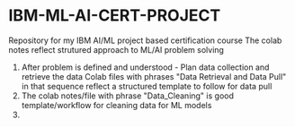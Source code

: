 # IBM-ML-AI-CERT-PROJECT
Repository for my IBM AI/ML project based certification course
The colab notes reflect strutured approach to ML/AI problem solving
  1. After problem is defined and understood - Plan data collection and retrieve the data Colab files with phrases "Data Retrieval and Data Pull" in that sequence reflect a structured template to follow for data pull
  2. The colab notes/file with phrase "Data_Cleaning" is good template/workflow for cleaning data for ML models
  3. 
